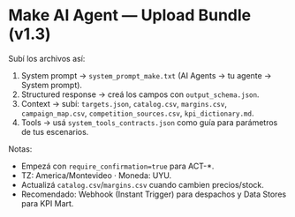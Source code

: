 # Make AI Agent — Upload Bundle (v1.3)

Subí los archivos así:
1) System prompt → `system_prompt_make.txt` (AI Agents → tu agente → System prompt).
2) Structured response → creá los campos con `output_schema.json`.
3) Context → subí: `targets.json`, `catalog.csv`, `margins.csv`, `campaign_map.csv`, `competition_sources.csv`, `kpi_dictionary.md`.
4) Tools → usá `system_tools_contracts.json` como guía para parámetros de tus escenarios.

Notas:
- Empezá con `require_confirmation=true` para ACT-*.
- TZ: America/Montevideo · Moneda: UYU.
- Actualizá `catalog.csv`/`margins.csv` cuando cambien precios/stock.
- Recomendado: Webhook (Instant Trigger) para despachos y Data Stores para KPI Mart.

